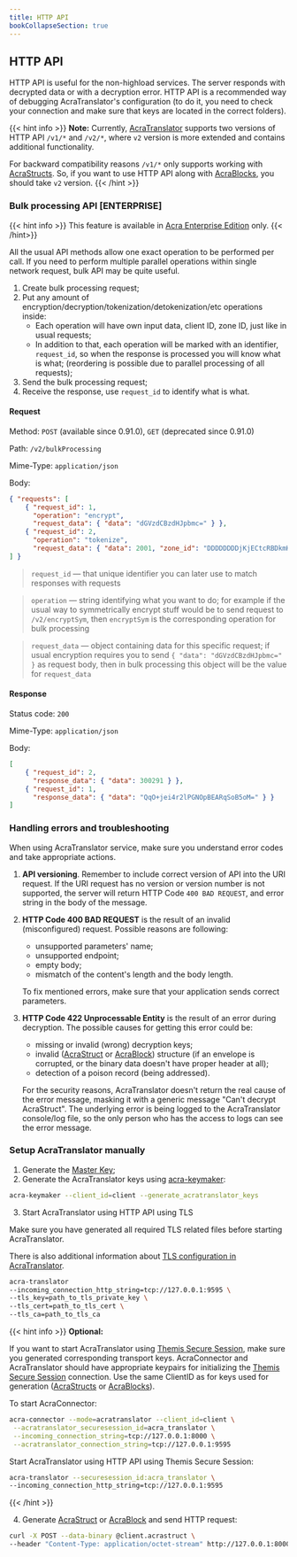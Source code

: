 ```yaml
---
title: HTTP API
bookCollapseSection: true
---
```


## HTTP API

HTTP API is useful for the non-highload services. The server responds with decrypted data or with a decryption error. 
HTTP API is a recommended way of debugging AcraTranslator's configuration (to do it, you need to check your connection and make sure that keys are located in the correct folders).

{{< hint info >}}
**Note:**
Currently, [AcraTranslator](/acra/configuring-maintaining/general-configuration/acra-translator/) supports two versions of HTTP API `/v1/*` and `/v2/*`, where `v2` version is more extended and contains additional functionality. 

For backward compatibility reasons `/v1/*` only supports working with [AcraStructs](/acra/acra-in-depth/data-structures/acrastruct). So, if you want to use HTTP API along with [AcraBlocks](/acra/acra-in-depth/data-structures/acrablock), you should take `v2` version.
{{< /hint >}}

### Bulk processing API [ENTERPRISE]

{{< hint info >}}
This feature is available in [Acra Enterprise Edition](/acra/enterprise-edition/) only.
{{< /hint>}}

All the usual API methods allow one exact operation to be performed per call.
If you need to perform multiple parallel operations within single network request, bulk API may be quite useful.

1. Create bulk processing request;
2. Put any amount of encryption/decryption/tokenization/detokenization/etc operations inside:
   * Each operation will have own input data, client ID, zone ID, just like in usual requests;
   * In addition to that, each operation will be marked with an identifier, `request_id`, so when the response is processed you will know what is what;
     (reordering is possible due to parallel processing of all requests);
3. Send the bulk processing request;
4. Receive the response, use `request_id` to identify what is what.

#### Request

Method: `POST` (available since 0.91.0), `GET` (deprecated since 0.91.0)

Path: `/v2/bulkProcessing`

Mime-Type: `application/json`

Body:
```json
{ "requests": [
    { "request_id": 1,
      "operation": "encrypt",
      "request_data": { "data": "dGVzdCBzdHJpbmc=" } },
    { "request_id": 2,
      "operation": "tokenize",
      "request_data": { "data": 2001, "zone_id": "DDDDDDDDjKjECtcRBDkmHVBh" } }
] }
```

> `request_id` — that unique identifier you can later use to match responses with requests

> `operation` — string identifying what you want to do;
for example if the usual way to symmetrically encrypt stuff would be to send request to `/v2/encryptSym`,
then `encryptSym` is the corresponding operation for bulk processing

> `request_data` — object containing data for this specific request;
if usual encryption requires you to send `{ "data": "dGVzdCBzdHJpbmc=" }` as request body,
then in bulk processing this object will be the value for `request_data`

#### Response

Status code: `200`

Mime-Type: `application/json`

Body:
```json
[
    { "request_id": 2,
      "response_data": { "data": 300291 } },
    { "request_id": 1,
      "response_data": { "data": "QqO+jei4r2lPGNOpBEARqSoB5oM=" } }
]
```

### Handling errors and troubleshooting

When using AcraTranslator service, make sure you understand error codes and take appropriate actions.

1. **API versioning**. Remember to include correct version of API into the URI request. If the URI request has no version or version number is not supported, the server will return HTTP Code `400 BAD REQUEST`, and error string in the body of the message.
2. **HTTP Code 400 BAD REQUEST** is the result of an invalid (misconfigured) request. Possible reasons are following:
    - unsupported parameters' name;
    - unsupported endpoint;
    - empty body;
    - mismatch of the content's length and the body length.
   
   To fix mentioned errors, make sure that your application sends correct parameters.
3. **HTTP Code 422 Unprocessable Entity** is the result of an error during decryption. The possible causes for getting this error could be: 
    - missing or invalid (wrong) decryption keys;
    - invalid ([AcraStruct](/acra/acra-in-depth/data-structures/acrastruct) or [AcraBlock](/acra/acra-in-depth/data-structures/acrablock)) structure (if an envelope is corrupted, or the binary data doesn't have proper header at all);
    - detection of a poison record (being addressed).
    
   For the security reasons, AcraTranslator doesn't return the real cause of the error message, masking it with a generic message "Can't decrypt AcraStruct". The underlying error is being logged to the AcraTranslator console/log file, so the only person who has the access to logs can see the error message.


### Setup AcraTranslator manually

1. Generate the [Master Key](/acra/security-controls/key-management/operations/generation/#acra-master-keys);
2. Generate the AcraTranslator keys using [acra-keymaker](/acra/configuring-maintaining/general-configuration/acra-keymaker):

```bash
acra-keymaker --client_id=client --generate_acratranslator_keys 
```

3. Start AcraTranslator using HTTP API using TLS

Make sure you have generated all required TLS related files before starting AcraTranslator.

There is also additional information about [TLS configuration in AcraTranslator](/acra/configuring-maintaining/general-configuration/acra-translator/#tls).

```bash
acra-translator 
--incoming_connection_http_string=tcp://127.0.0.1:9595 \
--tls_key=path_to_tls_private_key \
--tls_cert=path_to_tls_cert \
--tls_ca=path_to_tls_ca 
```

{{< hint info >}}
**Optional:**

If you want to start AcraTranslator using [Themis Secure Session](/themis/crypto-theory/cryptosystems/secure-session), make sure you generated corresponding transport keys.
AcraConnector and AcraTranslator should have appropriate keypairs for initializing the [Themis Secure Session](/themis/crypto-theory/cryptosystems/secure-session/) connection. Use the same ClientID as for keys used for generation ([AcraStructs](/acra/acra-in-depth/data-structures/acrastruct) or [AcraBlocks](/acra/acra-in-depth/data-structures/acrablock)).

To start AcraConnector:
```bash
acra-connector --mode=acratranslator --client_id=client \
 --acratranslator_securesession_id=acra_translator \
 --incoming_connection_string=tcp://127.0.0.1:8000 \
 --acratranslator_connection_string=tcp://127.0.0.1:9595
```

Start AcraTranslator using HTTP API using Themis Secure Session:
```bash
acra-translator --securesession_id:acra_translator \
--incoming_connection_http_string=tcp://127.0.0.1:9595
```
{{< /hint >}}

4. Generate [AcraStruct](/acra/acra-in-depth/data-structures/acrastruct) or [AcraBlock](/acra/acra-in-depth/data-structures/acrablock) and send HTTP request:
```bash
curl -X POST --data-binary @client.acrastruct \
--header "Content-Type: application/octet-stream" http://127.0.0.1:8000
```
